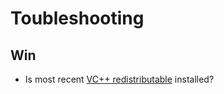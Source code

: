 # Toubleshooting
## Win
- Is most recent [VC++ redistributable](https://support.microsoft.com/de-de/help/2977003/the-latest-supported-visual-c-downloads) installed?